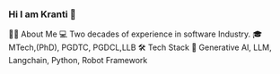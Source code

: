 ### Hi I am Kranti 👋
👨🏻‍ About Me
💻 Two decades of experience in software Industry.
🎓 MTech,(PhD), PGDTC, PGDCL,LLB 
🛠️ Tech Stack
🔣 Generative AI, LLM, Langchain, Python, Robot Framework





<!--
**krantikumara/krantikumara** is a ✨ _special_ ✨ repository because its `README.md` (this file) appears on your GitHub profile.

Here are some ideas to get you started:

- 🔭 I’m currently working on ...
- 🌱 I’m currently learning ...
- 👯 I’m looking to collaborate on ...
- 🤔 I’m looking for help with ...
- 💬 Ask me about ...
- 📫 How to reach me: ...
- 😄 Pronouns: ...
- ⚡ Fun fact: ...
-->
